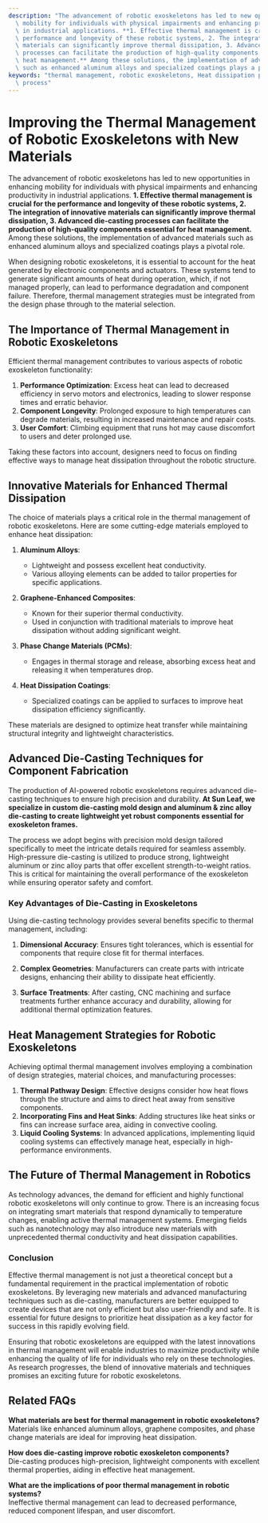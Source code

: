 ```yaml
---
description: "The advancement of robotic exoskeletons has led to new opportunities in enhancing\
  \ mobility for individuals with physical impairments and enhancing productivity\
  \ in industrial applications. **1. Effective thermal management is crucial for the\
  \ performance and longevity of these robotic systems, 2. The integration of innovative\
  \ materials can significantly improve thermal dissipation, 3. Advanced die-casting\
  \ processes can facilitate the production of high-quality components essential for\
  \ heat management.** Among these solutions, the implementation of advanced materials\
  \ such as enhanced aluminum alloys and specialized coatings plays a pivotal role."
keywords: "thermal management, robotic exoskeletons, Heat dissipation performance, Die casting\
  \ process"
---
```

# Improving the Thermal Management of Robotic Exoskeletons with New Materials

The advancement of robotic exoskeletons has led to new opportunities in enhancing mobility for individuals with physical impairments and enhancing productivity in industrial applications. **1. Effective thermal management is crucial for the performance and longevity of these robotic systems, 2. The integration of innovative materials can significantly improve thermal dissipation, 3. Advanced die-casting processes can facilitate the production of high-quality components essential for heat management.** Among these solutions, the implementation of advanced materials such as enhanced aluminum alloys and specialized coatings plays a pivotal role.

When designing robotic exoskeletons, it is essential to account for the heat generated by electronic components and actuators. These systems tend to generate significant amounts of heat during operation, which, if not managed properly, can lead to performance degradation and component failure. Therefore, thermal management strategies must be integrated from the design phase through to the material selection. 

## The Importance of Thermal Management in Robotic Exoskeletons

Efficient thermal management contributes to various aspects of robotic exoskeleton functionality:

1. **Performance Optimization**: Excess heat can lead to decreased efficiency in servo motors and electronics, leading to slower response times and erratic behavior. 
2. **Component Longevity**: Prolonged exposure to high temperatures can degrade materials, resulting in increased maintenance and repair costs. 
3. **User Comfort**: Climbing equipment that runs hot may cause discomfort to users and deter prolonged use. 

Taking these factors into account, designers need to focus on finding effective ways to manage heat dissipation throughout the robotic structure.

## Innovative Materials for Enhanced Thermal Dissipation

The choice of materials plays a critical role in the thermal management of robotic exoskeletons. Here are some cutting-edge materials employed to enhance heat dissipation:

1. **Aluminum Alloys**: 
   - Lightweight and possess excellent heat conductivity.
   - Various alloying elements can be added to tailor properties for specific applications.

2. **Graphene-Enhanced Composites**: 
   - Known for their superior thermal conductivity.
   - Used in conjunction with traditional materials to improve heat dissipation without adding significant weight.

3. **Phase Change Materials (PCMs)**:
   - Engages in thermal storage and release, absorbing excess heat and releasing it when temperatures drop.

4. **Heat Dissipation Coatings**:
   - Specialized coatings can be applied to surfaces to improve heat dissipation efficiency significantly.

These materials are designed to optimize heat transfer while maintaining structural integrity and lightweight characteristics.

## Advanced Die-Casting Techniques for Component Fabrication

The production of AI-powered robotic exoskeletons requires advanced die-casting techniques to ensure high precision and durability. **At Sun Leaf, we specialize in custom die-casting mold design and aluminum & zinc alloy die-casting to create lightweight yet robust components essential for exoskeleton frames.**

The process we adopt begins with precision mold design tailored specifically to meet the intricate details required for seamless assembly. High-pressure die-casting is utilized to produce strong, lightweight aluminum or zinc alloy parts that offer excellent strength-to-weight ratios. This is critical for maintaining the overall performance of the exoskeleton while ensuring operator safety and comfort.

### Key Advantages of Die-Casting in Exoskeletons

Using die-casting technology provides several benefits specific to thermal management, including:

1. **Dimensional Accuracy**: Ensures tight tolerances, which is essential for components that require close fit for thermal interfaces.
  
2. **Complex Geometries**: Manufacturers can create parts with intricate designs, enhancing their ability to dissipate heat efficiently.

3. **Surface Treatments**: After casting, CNC machining and surface treatments further enhance accuracy and durability, allowing for additional thermal optimization features.

## Heat Management Strategies for Robotic Exoskeletons

Achieving optimal thermal management involves employing a combination of design strategies, material choices, and manufacturing processes:

1. **Thermal Pathway Design**: Effective designs consider how heat flows through the structure and aims to direct heat away from sensitive components.
2. **Incorporating Fins and Heat Sinks**: Adding structures like heat sinks or fins can increase surface area, aiding in convective cooling.
3. **Liquid Cooling Systems**: In advanced applications, implementing liquid cooling systems can effectively manage heat, especially in high-performance environments.

## The Future of Thermal Management in Robotics

As technology advances, the demand for efficient and highly functional robotic exoskeletons will only continue to grow. There is an increasing focus on integrating smart materials that respond dynamically to temperature changes, enabling active thermal management systems. Emerging fields such as nanotechnology may also introduce new materials with unprecedented thermal conductivity and heat dissipation capabilities.

### Conclusion

Effective thermal management is not just a theoretical concept but a fundamental requirement in the practical implementation of robotic exoskeletons. By leveraging new materials and advanced manufacturing techniques such as die-casting, manufacturers are better equipped to create devices that are not only efficient but also user-friendly and safe. It is essential for future designs to prioritize heat dissipation as a key factor for success in this rapidly evolving field.

Ensuring that robotic exoskeletons are equipped with the latest innovations in thermal management will enable industries to maximize productivity while enhancing the quality of life for individuals who rely on these technologies. As research progresses, the blend of innovative materials and techniques promises an exciting future for robotic exoskeletons.

## Related FAQs

**What materials are best for thermal management in robotic exoskeletons?**  
Materials like enhanced aluminum alloys, graphene composites, and phase change materials are ideal for improving heat dissipation.

**How does die-casting improve robotic exoskeleton components?**  
Die-casting produces high-precision, lightweight components with excellent thermal properties, aiding in effective heat management.

**What are the implications of poor thermal management in robotic systems?**  
Ineffective thermal management can lead to decreased performance, reduced component lifespan, and user discomfort.
